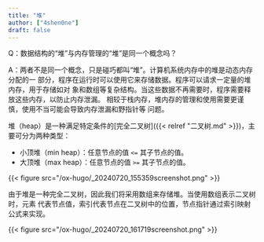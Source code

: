 ```yaml
---
title: "堆"
author: ["4shen0ne"]
draft: false
---
```


Q：数据结构的“堆”与内存管理的“堆”是同一个概念吗？

A：两者不是同一个概念，只是碰巧都叫“堆”。计算机系统内存中的堆是动态内存分配的一
部分，程序在运行时可以使用它来存储数据。程序可以请求一定量的堆内存，用于存储如对
象和数组等复杂结构。当这些数据不再需要时，程序需要释放这些内存，以防止内存泄漏。
相较于栈内存，堆内存的管理和使用需要更谨慎，使用不当可能会导致内存泄漏和野指针等
问题。

堆（heap）是一种满足特定条件的[完全二叉树]({{< relref "二叉树.md" >}})，主要可分为两种类型：

-   小顶堆（min heap）：任意节点的值 `<=` 其子节点的值。
-   大顶堆（max heap）：任意节点的值 `>=` 其子节点的值。

{{< figure src="/ox-hugo/_20240720_155359screenshot.png" >}}

由于堆是一种完全二叉树，因此我们将采用数组来存储堆。当使用数组表示二叉树时，元素
代表节点值，索引代表节点在二叉树中的位置，节点指针通过索引映射公式来实现。

{{< figure src="/ox-hugo/_20240720_161719screenshot.png" >}}
